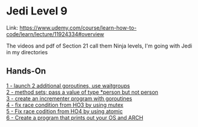 # Jedi Level 9

Link: https://www.udemy.com/course/learn-how-to-code/learn/lecture/11924334#overview

The videos and pdf of Section 21 call them  Ninja levels, I'm going with Jedi in my directories

## Hands-On
[1 - launch 2 additional goroutines, use waitgroups](https://github.com/ryanclove/LearningGoProgramming/blob/master/Exercises/Jedi%20Level%209/Hands-On%201/main.go)  
[2 - method sets; pass a value of type *person but not person](https://github.com/ryanclove/LearningGoProgramming/blob/master/Exercises/Jedi%20Level%209/Hands-On%202/main.go)  
[3 - create an incrementer program with goroutines](https://github.com/ryanclove/LearningGoProgramming/blob/master/Exercises/Jedi%20Level%209/Hands-On%203/main.go)  
[4 - fix race condition from HO3 by using mutex](https://github.com/ryanclove/LearningGoProgramming/blob/master/Exercises/Jedi%20Level%209/Hands-On%204/main.go)  
[5 - Fix race codition from HO4 by using atomic](https://github.com/ryanclove/LearningGoProgramming/blob/master/Exercises/Jedi%20Level%209/Hands-On%205/main.go)  
[6 - Create a program that prints out your OS and ARCH](https://github.com/ryanclove/LearningGoProgramming/blob/master/Exercises/Jedi%20Level%209/Hands-On%205/main.go)